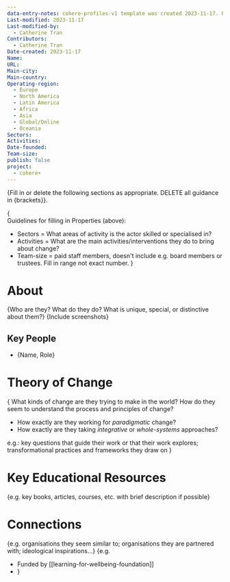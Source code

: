 ```yaml
---
data-entry-notes: cohere-profiles-v1 template was created 2023-11-17. Please do not edit the structure of this template. For future iterations of template, please create a new template (e.g. cohere-profiles-v2)
Last-modified: 2023-11-17
Last-modified-by:
  - Catherine Tran
Contributors:
  - Catherine Tran
Date-created: 2023-11-17
Name: 
URL: 
Main-city: 
Main-country: 
Operating-region:
  - Europe
  - North America
  - Latin America
  - Africa
  - Asia
  - Global/Online
  - Oceania
Sectors: 
Activities: 
Date-founded: 
Team-size: 
publish: false
project:
  - cohere+
---
```

{Fill in or delete the following sections as appropriate. DELETE all guidance in {brackets}}.

{  
Guidelines for filling in Properties (above):
- Sectors = What areas of activity is the actor skilled or specialised in?
- Activities = What are the main activities/interventions they do to bring about change?
- Team-size = paid staff members, doesn't include e.g. board members or trustees. Fill in range not exact number.
}

# About

{Who are they? What do they do? What is unique, special, or distinctive about them?}
{Include screenshots}

## Key People

- {Name, Role}

# Theory of Change

{ What kinds of change are they trying to make in the world? How do they seem to understand the process and principles of change?

- How exactly are they working for *paradigmatic* change?
- How exactly are they taking *integrative* or *whole-systems* approaches?

e.g.: key questions that guide their work or that their work explores; transformational practices and frameworks they draw on }

# Key Educational Resources

{e.g. key books, articles, courses, etc. with brief description if possible}

# Connections

{e.g. organisations they seem similar to; organisations they are partnered with; ideological inspirations...}
{e.g. 
- Funded by [[learning-for-wellbeing-foundation]]
- }


